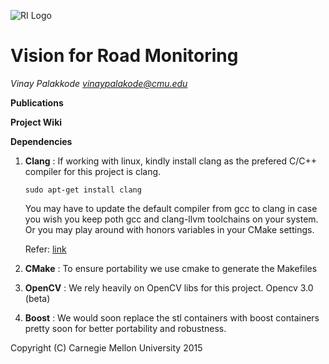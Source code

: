 

![RI Logo](http://www-preview.ri.cmu.edu/images/site_images/ri_header_right.png)



# Vision for Road Monitoring

_Vinay Palakkode <vinaypalakode@cmu.edu>_

**Publications**

**Project Wiki**


**Dependencies**

1. **Clang**   : If working with linux, kindly install clang as the prefered C/C++ compiler for this project is clang.
  
    `sudo apt-get install clang`

    You may have to update the default compiler from gcc to clang in case you wish you keep poth gcc and clang-llvm toolchains  on your system. Or you may play around with honors variables in your CMake settings. 
   
    Refer: [link]( http://stackoverflow.com/questions/7031126/switching-between-gcc-and-clang-llvm-using-cmake)

2. **CMake** : To ensure portability we use cmake to generate the Makefiles

3. **OpenCV** : We rely heavily on OpenCV libs for this project. Opencv 3.0 (beta)

4. **Boost** : We would soon replace the stl containers with boost containers pretty soon for better portability and robustness.

 



Copyright (C) Carnegie Mellon University 2015 
